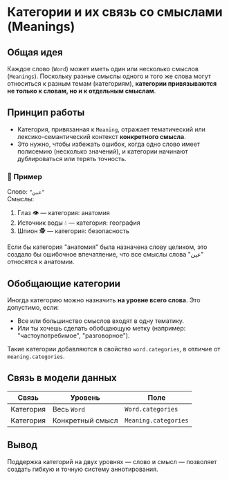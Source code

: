 # Категории и их связь со смыслами (Meanings)

## Общая идея

Каждое слово (`Word`) может иметь один или несколько смыслов (`Meanings`). Поскольку разные смыслы одного и того же слова могут относиться к разным темам (категориям), **категории привязываются не только к словам, но и к отдельным смыслам**.

## Принцип работы

- Категория, привязанная к `Meaning`, отражает тематический или лексико-семантический контекст **конкретного смысла**.
- Это нужно, чтобы избежать ошибок, когда одно слово имеет полисемию (несколько значений), и категории начинают дублироваться или терять точность.

### 🔹 Пример

Слово: `"عين"`  
Смыслы:
1. Глаз 👁️ — категория: анатомия
2. Источник воды 💧 — категория: география
3. Шпион 🕵️ — категория: безопасность

Если бы категория "анатомия" была назначена слову целиком, это создало бы ошибочное впечатление, что все смыслы слова "عين" относятся к анатомии.

## Обобщающие категории

Иногда категорию можно назначить **на уровне всего слова**. Это допустимо, если:
- Все или большинство смыслов входят в одну тематику.
- Или ты хочешь сделать обобщающую метку (например: "частоупотребимое", "разговорное").

Такие категории добавляются в свойство `word.categories`, в отличие от `meaning.categories`.

## Связь в модели данных

| Связь         | Уровень         | Поле                |
|---------------|------------------|----------------------|
| Категория     | Весь `Word`      | `Word.categories`    |
| Категория     | Конкретный смысл | `Meaning.categories` |

## Вывод

Поддержка категорий на двух уровнях — слово и смысл — позволяет создать гибкую и точную систему аннотирования.
